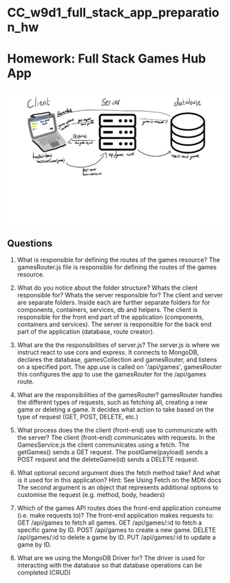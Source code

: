 # CC_w9d1_full_stack_app_preparation_hw

# Homework: Full Stack Games Hub App



<img src="/dataflow_diagram.jpg">

## Questions

1. What is responsible for defining the routes of the games resource?
The gamesRouter.js file is responsible for defining the routes of the games resource.

2. What do you notice about the folder structure? Whats the client responsible for? Whats the server responsible for?
The client and server are separate folders. Inside each are further separate folders for for components, containers, services, db and helpers. The client is responsible for the front end part of the application (components, containers and services). The server is responsible for the back end part of the application (database, route creator).

3. What are the the responsibilities of server.js?
The server.js is where we instruct react to use cors and express. It connects to MongoDB, declares the database, gamesCollection and gamesRouter, and listens on a specified port. The app.use is called on '/api/games', gamesRouter this configures the app to use the gamesRouter for the /api/games route.

4. What are the responsibilities of the gamesRouter?
gamesRouter handles the different types of requests, such as fetching all, creating a new game or deleting a game. It decides what action to take based on the type of request (GET, POST, DELETE, etc.)

5. What process does the the client (front-end) use to communicate with the server?
The client (front-end) communicates with requests. In the GamesService.js the client communicates using a fetch. The getGames() sends a GET request. The postGame(payload) sends a POST request and the deleteGame(id) sends a DELETE request.

6. What optional second argument does the fetch method take? And what is it used for in this application? Hint: See Using Fetch on the MDN docs
The second argument is an object that represents additional options to customise the request (e.g. method, body, headers)

7. Which of the games API routes does the front-end application consume (i.e. make requests to)?
The front-end application makes requests to:
GET /api/games to fetch all games.
GET /api/games/:id to fetch a specific game by ID.
POST /api/games to create a new game.
DELETE /api/games/:id to delete a game by ID.
PUT /api/games/:id to update a game by ID.

8. What are we using the MongoDB Driver for?
The driver is used for interacting with the database so that database operations can be completed (CRUD)